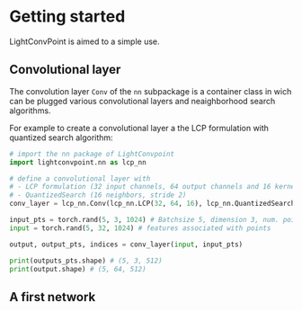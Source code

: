 # Getting started

LightConvPoint is aimed to a simple use.

## Convolutional layer

The convolution layer ```Conv``` of the ```nn``` subpackage is a container class in wich can be plugged various convolutional layers and neaighborhood search algorithms.

For example to create a convolutional layer a the LCP formulation with quantized search algorithm:

```python
# import the nn package of LightConvpoint 
import lightconvpoint.nn as lcp_nn

# define a convolutional layer with
# - LCP formulation (32 input channels, 64 output channels and 16 kernel elements)
# - QuantizedSearch (16 neighbors, stride 2)
conv_layer = lcp_nn.Conv(lcp_nn.LCP(32, 64, 16), lcp_nn.QuantizedSearch(K=16, stride=2))

input_pts = torch.rand(5, 3, 1024) # Batchsize 5, dimension 3, num. points 1024
input = torch.rand(5, 32, 1024) # features associated with points

output, output_pts, indices = conv_layer(input, input_pts)

print(outputs_pts.shape) # (5, 3, 512)
print(output.shape) # (5, 64, 512)
```

## A first network
